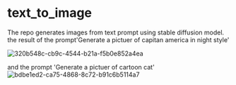 # text_to_image
The repo generates images from text prompt using stable diffusion model.
the result of the prompt'Generate a pictuer of capitan america in night style'

![320b548c-cb9c-4544-b21a-f5b0e852a4ea](https://github.com/nezamtrm/text_to_image/assets/128442592/ea95d323-c4de-4ab5-86c4-366189e1c17d)

and the prompt 'Generate a pictuer of cartoon cat'
![bdbe1ed2-ca75-4868-8c72-b91c6b5114a7](https://github.com/nezamtrm/text_to_image/assets/128442592/8efcd7b5-e3ef-49d9-b1ab-73f899012c3f)
